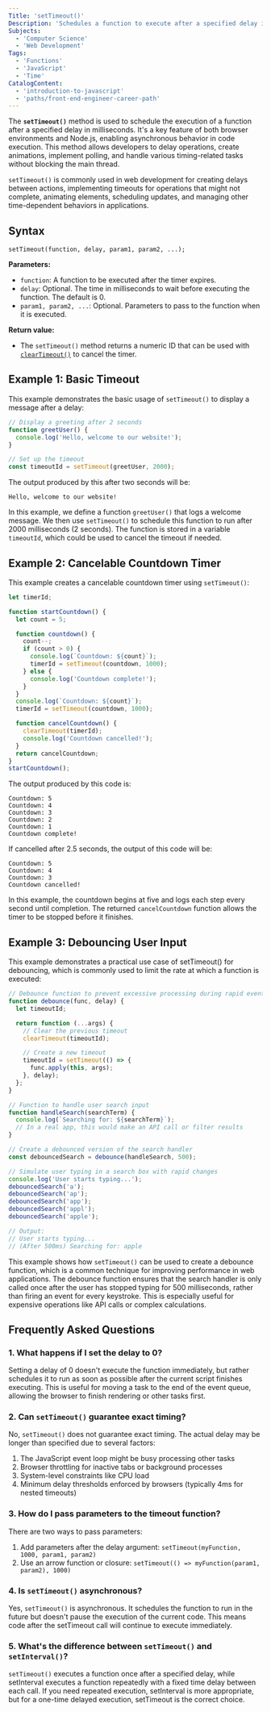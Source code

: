 ```yaml
---
Title: 'setTimeout()'
Description: 'Schedules a function to execute after a specified delay in milliseconds.'
Subjects:
  - 'Computer Science'
  - 'Web Development'
Tags:
  - 'Functions'
  - 'JavaScript'
  - 'Time'
CatalogContent:
  - 'introduction-to-javascript'
  - 'paths/front-end-engineer-career-path'
---
```


The **`setTimeout()`** method is used to schedule the execution of a function after a specified delay in milliseconds. It's a key feature of both browser environments and Node.js, enabling asynchronous behavior in code execution. This method allows developers to delay operations, create animations, implement polling, and handle various timing-related tasks without blocking the main thread.

`setTimeout()` is commonly used in web development for creating delays between actions, implementing timeouts for operations that might not complete, animating elements, scheduling updates, and managing other time-dependent behaviors in applications.

## Syntax

```pseudo
setTimeout(function, delay, param1, param2, ...);
```

**Parameters:**

- `function`: A function to be executed after the timer expires.
- `delay`: Optional. The time in milliseconds to wait before executing the function. The default is 0.
- `param1, param2, ...`: Optional. Parameters to pass to the function when it is executed.

**Return value:**

- The `setTimeout()` method returns a numeric ID that can be used with [`clearTimeout()`](https://www.codecademy.com/resources/docs/javascript/window/clearTimeout) to cancel the timer.

## Example 1: Basic Timeout

This example demonstrates the basic usage of `setTimeout()` to display a message after a delay:

```js
// Display a greeting after 2 seconds
function greetUser() {
  console.log('Hello, welcome to our website!');
}

// Set up the timeout
const timeoutId = setTimeout(greetUser, 2000);
```

The output produced by this after two seconds will be:

```shell
Hello, welcome to our website!
```

In this example, we define a function `greetUser()` that logs a welcome message. We then use `setTimeout()` to schedule this function to run after 2000 milliseconds (2 seconds). The function is stored in a variable `timeoutId`, which could be used to cancel the timeout if needed.

## Example 2: Cancelable Countdown Timer

This example creates a cancelable countdown timer using `setTimeout()`:

```js
let timerId;

function startCountdown() {
  let count = 5;

  function countdown() {
    count--;
    if (count > 0) {
      console.log(`Countdown: ${count}`);
      timerId = setTimeout(countdown, 1000);
    } else {
      console.log('Countdown complete!');
    }
  }
  console.log(`Countdown: ${count}`);
  timerId = setTimeout(countdown, 1000);

  function cancelCountdown() {
    clearTimeout(timerId);
    console.log('Countdown cancelled!');
  }
  return cancelCountdown;
}
startCountdown();
```

The output produced by this code is:

```shell
Countdown: 5
Countdown: 4
Countdown: 3
Countdown: 2
Countdown: 1
Countdown complete!
```

If cancelled after 2.5 seconds, the output of this code will be:

```shell
Countdown: 5
Countdown: 4
Countdown: 3
Countdown cancelled!
```

In this example, the countdown begins at five and logs each step every second until completion. The returned `cancelCountdown` function allows the timer to be stopped before it finishes.

## Example 3: Debouncing User Input

This example demonstrates a practical use case of setTimeout() for debouncing, which is commonly used to limit the rate at which a function is executed:

```js
// Debounce function to prevent excessive processing during rapid events
function debounce(func, delay) {
  let timeoutId;

  return function (...args) {
    // Clear the previous timeout
    clearTimeout(timeoutId);

    // Create a new timeout
    timeoutId = setTimeout(() => {
      func.apply(this, args);
    }, delay);
  };
}

// Function to handle user search input
function handleSearch(searchTerm) {
  console.log(`Searching for: ${searchTerm}`);
  // In a real app, this would make an API call or filter results
}

// Create a debounced version of the search handler
const debouncedSearch = debounce(handleSearch, 500);

// Simulate user typing in a search box with rapid changes
console.log('User starts typing...');
debouncedSearch('a');
debouncedSearch('ap');
debouncedSearch('app');
debouncedSearch('appl');
debouncedSearch('apple');

// Output:
// User starts typing...
// (After 500ms) Searching for: apple
```

This example shows how `setTimeout()` can be used to create a debounce function, which is a common technique for improving performance in web applications. The debounce function ensures that the search handler is only called once after the user has stopped typing for 500 milliseconds, rather than firing an event for every keystroke. This is especially useful for expensive operations like API calls or complex calculations.

## Frequently Asked Questions

### 1. What happens if I set the delay to 0?

Setting a delay of 0 doesn't execute the function immediately, but rather schedules it to run as soon as possible after the current script finishes executing. This is useful for moving a task to the end of the event queue, allowing the browser to finish rendering or other tasks first.

### 2. Can `setTimeout()` guarantee exact timing?

No, `setTimeout()` does not guarantee exact timing. The actual delay may be longer than specified due to several factors:

1. The JavaScript event loop might be busy processing other tasks
2. Browser throttling for inactive tabs or background processes
3. System-level constraints like CPU load
4. Minimum delay thresholds enforced by browsers (typically 4ms for nested timeouts)

### 3. How do I pass parameters to the timeout function?

There are two ways to pass parameters:

1. Add parameters after the delay argument: `setTimeout(myFunction, 1000, param1, param2)`
2. Use an arrow function or closure: `setTimeout(() => myFunction(param1, param2), 1000)`

### 4. Is `setTimeout()` asynchronous?

Yes, `setTimeout()` is asynchronous. It schedules the function to run in the future but doesn't pause the execution of the current code. This means code after the setTimeout call will continue to execute immediately.

### 5. What's the difference between `setTimeout()` and `setInterval()`?

`setTimeout()` executes a function once after a specified delay, while setInterval executes a function repeatedly with a fixed time delay between each call. If you need repeated execution, setInterval is more appropriate, but for a one-time delayed execution, setTimeout is the correct choice.
